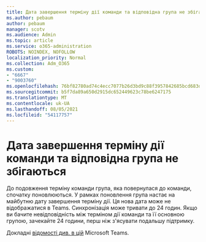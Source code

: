 ```yaml
---
title: Дата завершення терміну дії команди та відповідна група не збігаються
ms.author: pebaum
author: pebaum
manager: scotv
ms.audience: Admin
ms.topic: article
ms.service: o365-administration
ROBOTS: NOINDEX, NOFOLLOW
localization_priority: Normal
ms.collection: Adm_O365
ms.custom:
- "6667"
- "9003760"
ms.openlocfilehash: 76bf82780ad74c4ecc7077b26d3bd9c88f3957842685bcd683d7b2bbaf3a26fa
ms.sourcegitcommit: b5f7da89a650d2915dc652449623c78be6247175
ms.translationtype: MT
ms.contentlocale: uk-UA
ms.lasthandoff: 08/05/2021
ms.locfileid: "54117757"
---
```

# <a name="expiration-date-of-team-and-underlying-group-dont-match"></a>Дата завершення терміну дії команди та відповідна група не збігаються

До подовження терміну команди група, яка повернулася до команди, спочатку поновлюються. У рамках поновлення група настає на майбутню дату завершення терміну дії. Ця нова дата може не відображатися в Teams. Синхронізація може тривати до 24 годин. Якщо ви бачите невідповідність між терміном дії команди та її основною групою, зачекайте 24 години, перш ніж з'ясувати подальшу підтримку.  

Докладні [відомості див. в цій](https://docs.microsoft.com/microsoftteams/team-expiration-renewal) Microsoft Teams.
